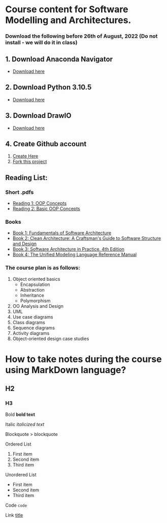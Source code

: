 # Course content for Software Modelling and Architectures.

### Download the following before 26th of August, 2022 (Do not install - we will do it in class)
## 1. Download Anaconda Navigator
- [Download here](https://www.anaconda.com/products/distribution)

## 2. Download Python 3.10.5

- [Download here](https://www.python.org/downloads/release/python-3105/)


## 3. Download DrawIO

- [Download here](https://github.com/jgraph/drawio-desktop/releases)


## 4. Create Github account

1. [Create Here](https://github.com/)
2. [Fork this project](https://github.com/magedhelmy1/CourseTS2080)



## Reading List:

### Short .pdfs
- [Reading 1: OOP Concepts](https://web.stanford.edu/class/cs193j/handouts_old/03OOPConcepts.pdf)
- [Reading 2: Basic OOP Concepts](https://nios.ac.in/media/documents/330srsec/online_course_material_330/Theory/Lesson_13.pdf)

### Books

- [Book 1: Fundamentals of Software Architecture](https://bibsys-almaprimo.hosted.exlibrisgroup.com/primo-explore/fulldisplay?docid=TN_cdi_safari_books_v2_9780132942799&context=PC&vid=HIT&lang=no_NO&search_scope=default_scope&adaptor=primo_central_multiple_fe&tab=default_tab&query=any,contains,Software%20Architecture%20in%20Practice)
- [Book 2: Clean Architecture: A Craftsman's Guide to Software Structure and Design](https://bibsys-almaprimo.hosted.exlibrisgroup.com/primo-explore/fulldisplay?docid=BIBSYS_ILS71593942610002201&context=L&vid=HIT&lang=no_NO&search_scope=default_scope&adaptor=Local%20Search%20Engine&isFrbr=true&tab=default_tab&query=any,contains,Clean%20Architecture:%20A%20Craftsman%27s%20Guide%20to%20Software%20Structure%20and%20Design)
- [Book 3: Software Architecture in Practice, 4th Edition](https://bibsys-almaprimo.hosted.exlibrisgroup.com/primo-explore/fulldisplay?docid=TN_cdi_safari_books_v2_9780136885979&context=PC&vid=HIT&lang=no_NO&search_scope=default_scope&adaptor=primo_central_multiple_fe&tab=default_tab&query=any,contains,Software%20Architecture%20in%20Practice,%204th%20Edition)
- [Book 4: The Unified Modeling Language Reference Manual ](https://bibsys-almaprimo.hosted.exlibrisgroup.com/primo-explore/fulldisplay?docid=TN_cdi_safari_books_v2_0321245628&context=PC&vid=HIT&lang=no_NO&search_scope=default_scope&adaptor=primo_central_multiple_fe&tab=default_tab&query=any,contains,the%20unified%20modeling%20language%20reference%20manual&offset=0)


### The course plan is as follows:

1. Object oriented basics
	- Encapsulation
 	- Abstraction
	- Inheritance
	- Polymorphism
2. OO Analysis and Design
3. UML
4. Use case diagrams
5. Class diagrams
6. Sequence diagrams
7. Activity diagrams
8. Object-oriented design case studies


# How to take notes during the course using MarkDown language?

## H2

### H3

Bold **bold text**

Italic _italicized text_

Blockquote > blockquote

Ordered List

1. First item
2. Second item
3. Third item

Unordered List

- First item
- Second item
- Third item

Code `code`

Link [title](https://www.example.com)
